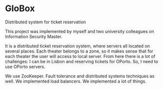 GloBox
======

Distributed system for ticket reservation

This project was implemented by myself and two university colleagues on Information Security Master.

It is a distributed ticket reservation system, where servers all located on several places. Each theater belongs to a zone, so it makes sense that for each theater the user will access to local server. From here there is a lot of challenges: I can be in Lisbon and reserving tickets for OPorto. So, I need to use OPorto servers.

We use ZooKeeper. Fault tolerance and distributed systems techniques as well. We implemented load balancers. We implemented a lot of things.
